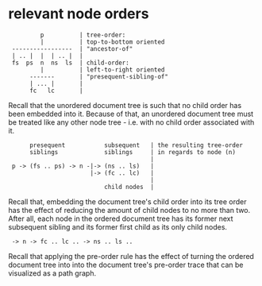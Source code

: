 
<!-- ======================================================================= -->
# relevant node orders

```
         p          | tree-order:
         |          | top-to-bottom oriented
 -----------------  | "ancestor-of"
 | .. |  |  | .. |  |
 fs  ps  n  ns  ls  | child-order:
         |          | left-to-right oriented
      -------       | "presequent-sibling-of"
      | ... |       |
      fc   lc       |
```

Recall that the unordered document tree is such that no child order has been
embedded into it. Because of that, an unordered document tree must be treated
like any other node tree - i.e. with no child order associated with it.

```
      presequent           subsequent   | the resulting tree-order
      siblings             siblings     | in regards to node (n)
                                        |
 p -> (fs .. ps) -> n -|-> (ns .. ls)   |
                       |-> (fc .. lc)   |
                                        |
                           child nodes  |
```

Recall that, embedding the document tree's child order into its tree order has
the effect of reducing the amount of child nodes to no more than two. After all,
each node in the ordered document tree has its former next subsequent sibling
and its former first child as its only child nodes.

```
 -> n -> fc .. lc .. -> ns .. ls ..
```

Recall that applying the pre-order rule has the effect of turning the ordered
document tree into into the document tree's pre-order trace that can be
visualized as a path graph.

